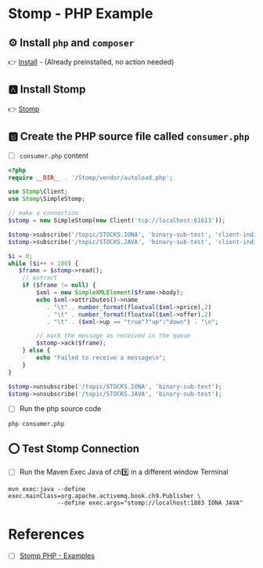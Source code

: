 # Stomp - PHP Example

## :gear: Install `php` and `composer`

:point_right: [Install](installation) - (Already preinstalled, no action needed)

## :a: Install Stomp

:point_right: [Stomp](Stomp)

## :b: Create the PHP source file called `consumer.php`

- [ ] `consumer.php` content

```php
<?php
require __DIR__ . '/Stomp/vendor/autoload.php';

use Stomp\Client;
use Stomp\SimpleStomp;

// make a connection
$stomp = new SimpleStomp(new Client('tcp://localhost:61613'));

$stomp->subscribe('/topic/STOCKS.IONA', 'binary-sub-test', 'client-individual');
$stomp->subscribe('/topic/STOCKS.JAVA', 'binary-sub-test', 'client-individual');

$i = 0;
while ($i++ < 100) {
   $frame = $stomp->read();
    // extract
    if ($frame != null) {
        $xml = new SimpleXMLElement($frame->body);
        echo $xml->attributes()->name
           . "\t" . number_format(floatval($xml->price),2)
           . "\t" . number_format(floatval($xml->offer),2)
           . "\t" . ($xml->up == "true"?"up":"down") . "\n";

        // mark the message as received in the queue
        $stomp->ack($frame);
    } else {
        echo "Failed to receive a message\n";
    }
}

$stomp->unsubscribe('/topic/STOCKS.IONA', 'binary-sub-test');
$stomp->unsubscribe('/topic/STOCKS.JAVA', 'binary-sub-test');
```

- [ ] Run the php source code

```
php consumer.php
```

## :o: Test Stomp Connection

- [ ] Run the Maven Exec Java of ch:nine: in a different window Terminal

```
mvn exec:java --define exec.mainClass=org.apache.activemq.book.ch9.Publisher \
              --define exec.args="stomp://localhost:1883 IONA JAVA" 
```

# References

- [ ] [Stomp PHP - Examples](https://github.com/stomp-php/stomp-php-examples)
